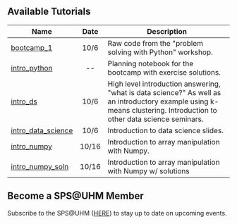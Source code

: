 ## Available Tutorials

| **Name** | **Date** | **Description** |
|----------------------------------------------|:-----:|----------------------------------------------------------------------------------------------------------------------------------------------------------------------|
| [bootcamp_1](bootcamp_1.ipynb) | 10/6 | Raw code from the "problem solving with Python" workshop. |
| [intro_python](intro_python.ipynb) | -- | Planning notebook for the bootcamp with exercise solutions. |
| [intro_ds](intro_ds.ipynb) | 10/6 | High level introduction answering, "what is data science?" As well as an introductory example using k-means clustering. Introduction to other data science seminars. |
| [intro_data_science](intro_data_science.pdf) | 10/6 | Introduction to data science slides. |
| [intro_numpy](intro_numpy.ipynb) | 10/16 | Introduction to array manipulation with Numpy. |
| [intro_numpy_soln](intro_numpy_soln.ipynb) | 10/16 | Introduction to array manipulation with Numpy w/ solutions |


## Become a SPS@UHM Member

Subscribe to the SPS@UHM ([HERE](https://docs.google.com/forms/d/e/1FAIpQLSe23IU_3RcE1uq5dfqQB8C3lKvTCFSZ2w5Vua2O9qlho7_KOg/viewform?usp=sf_link)) to stay up to date on upcoming events.
